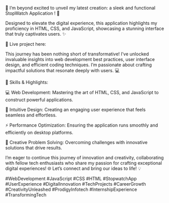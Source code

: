 🌟 I’m beyond excited to unveil my latest creation: a sleek and functional StopWatch Application ! 🚀 

Designed to elevate the digital experience, this application highlights my proficiency in HTML, CSS, and JavaScript, showcasing a stunning interface that truly captivates users. ✨

🔗 Live project here: 

This journey has been nothing short of transformative! I’ve unlocked invaluable insights into web development best practices, user interface design, and efficient coding techniques. I’m passionate about crafting impactful solutions that resonate deeply with users. 💻

🎯 Skills & Highlights:

💻 Web Development: Mastering the art of HTML, CSS, and JavaScript to construct powerful applications.

🎨 Intuitive Design: Creating an engaging user experience that feels seamless and effortless.

⚡️ Performance Optimization: Ensuring the application runs smoothly and efficiently on desktop platforms.

🧩 Creative Problem Solving: Overcoming challenges with innovative solutions that drive results.

I’m eager to continue this journey of innovation and creativity, collaborating with fellow tech enthusiasts who share my passion for crafting exceptional digital experiences! 🌐 Let’s connect and bring our ideas to life! 💡

#WebDevelopment #JavaScript #CSS #HTML #StopwatchApp #UserExperience #DigitalInnovation #TechProjects #CareerGrowth #CreativityUnleashed #ProdigyInfotech #InternshipExperience #TransformingTech
